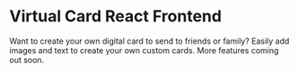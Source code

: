 # Virtual Card React Frontend

Want to create your own digital card to send to friends or family? Easily add images and text to create your own custom cards. More features coming out soon.
